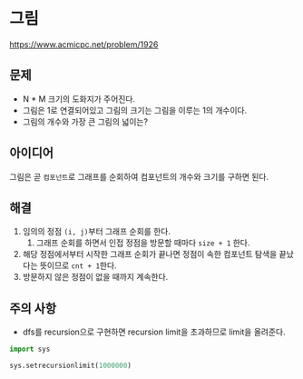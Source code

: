 # 그림

https://www.acmicpc.net/problem/1926

## 문제

- N * M 크기의 도화지가 주어진다.
- 그림은 1로 연결되어있고 그림의 크기는 그림을 이루는 1의 개수이다.
- 그림의 개수와 가장 큰 그림의 넓이는?

## 아이디어

그림은 곧 `컴포넌트`로 그래프를 순회하여 컴포넌트의 개수와 크기를 구하면 된다.

## 해결

1. 임의의 정점 `(i, j)`부터 그래프 순회를 한다.
   1. 그래프 순회를 하면서 인접 정점을 방문할 때마다 `size + 1` 한다.
2. 해당 정점에서부터 시작한 그래프 순회가 끝나면 정점이 속한 컴포넌트 탐색을 끝났다는 뜻이므로 `cnt + 1`한다.
3. 방문하지 않은 정점이 없을 때까지 계속한다.

## 주의 사항

- dfs를 recursion으로 구현하면 recursion limit을 초과하므로 limit을 올려준다.

```python
import sys

sys.setrecursionlimit(1000000)
```
